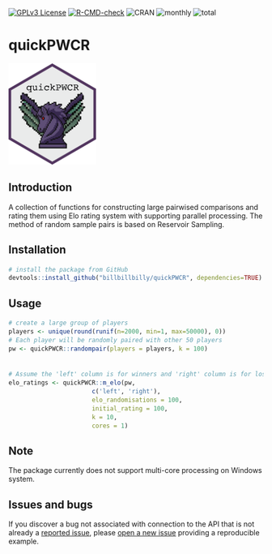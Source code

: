 <!-- badges: start -->
[![GPLv3 License](https://img.shields.io/badge/License-GPL%20v3-yellow.svg)](https://opensource.org/licenses/)
[![R-CMD-check](https://github.com/billbillbilly/quickPWCR/actions/workflows/R-CMD-check.yaml/badge.svg)](https://github.com/billbillbilly/quickPWCR/actions/workflows/R-CMD-check.yaml)
![CRAN](https://www.r-pkg.org/badges/version/quickPWCR)
![monthly](https://cranlogs.r-pkg.org/badges/quickPWCR)
![total](https://cranlogs.r-pkg.org/badges/grand-total/quickPWCR)
<!-- badges: end -->


# quickPWCR

<p align="left">

<img src="quickpwcr_hex.png" height="200">

</p>


## Introduction
A collection of functions for constructing large pairwised comparisons 
and rating them using Elo rating system with supporting parallel processing.
The method of random sample pairs is based on Reservoir Sampling.


## Installation 
``` r
# install the package from GitHub
devtools::install_github("billbillbilly/quickPWCR", dependencies=TRUE)
```

## Usage
``` r
# create a large group of players
players <- unique(round(runif(n=2000, min=1, max=50000), 0))
# Each player will be randomly paired with other 50 players 
pw <- quickPWCR::randompair(players = players, k = 100)


# Assume the 'left' column is for winners and 'right' column is for loser
elo_ratings <- quickPWCR::m_elo(pw, 
                       c('left', 'right'), 
                       elo_randomisations = 100, 
                       initial_rating = 100, 
                       k = 10, 
                       cores = 1)
```

## Note
The package currently does not support multi-core processing on Windows system. 

## Issues and bugs
If you discover a bug not associated with connection to the API that is
not already a [reported issue](https://github.com/billbillbilly/quickPWCR/issues), please [open
a new issue](https://github.com/billbillbilly/quickPWCR/issues/new)
providing a reproducible example.
